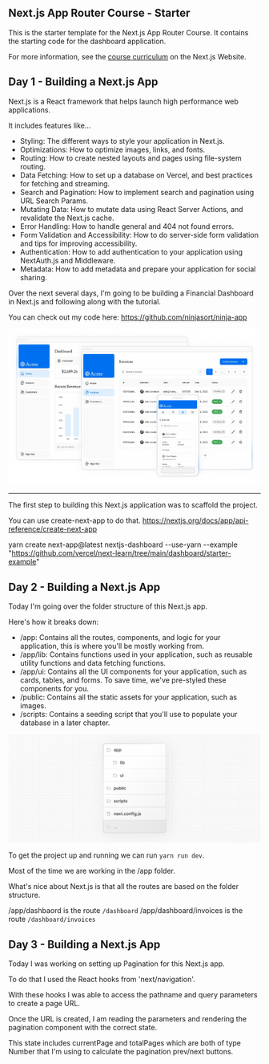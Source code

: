 ## Next.js App Router Course - Starter

This is the starter template for the Next.js App Router Course. It contains the starting code for the dashboard application.

For more information, see the [course curriculum](https://nextjs.org/learn) on the Next.js Website.

## Day 1 - Building a Next.js App

Next.js is a React framework that helps launch high performance web applications.

It includes features like...

- Styling: The different ways to style your application in Next.js.
- Optimizations: How to optimize images, links, and fonts.
- Routing: How to create nested layouts and pages using file-system routing.
- Data Fetching: How to set up a database on Vercel, and best practices for fetching and streaming.
- Search and Pagination: How to implement search and pagination using URL Search Params.
- Mutating Data: How to mutate data using React Server Actions, and revalidate the Next.js cache.
- Error Handling: How to handle general and 404 not found errors.
- Form Validation and Accessibility: How to do server-side form validation and tips for improving accessibility.
- Authentication: How to add authentication to your application using NextAuth.js and Middleware.
- Metadata: How to add metadata and prepare your application for social sharing.

Over the next several days, I'm going to be building a Financial Dashboard in Next.js and following along with the tutorial.

You can check out my code here:
https://github.com/ninjasort/ninja-app

![Alt text](public/dashboard.png)

---

The first step to building this Next.js application was to scaffold the project.

You can use create-next-app to do that.
https://nextjs.org/docs/app/api-reference/create-next-app

yarn create next-app@latest nextjs-dashboard
--use-yarn
--example "https://github.com/vercel/next-learn/tree/main/dashboard/starter-example"

## Day 2 - Building a Next.js App

Today I'm going over the folder structure of this Next.js app.

Here's how it breaks down:

- /app: Contains all the routes, components, and logic for your application, this is where you'll be mostly working from.
- /app/lib: Contains functions used in your application, such as reusable utility functions and data fetching functions.
- /app/ui: Contains all the UI components for your application, such as cards, tables, and forms. To save time, we've pre-styled these components for you.
- /public: Contains all the static assets for your application, such as images.
- /scripts: Contains a seeding script that you'll use to populate your database in a later chapter.

![Alt text](public/folder-structure.png)

To get the project up and running we can run `yarn run dev`.

Most of the time we are working in the /app folder.

What's nice about Next.js is that all the routes are based on the folder structure.

/app/dashbaord is the route `/dashboard`
/app/dashboard/invoices is the route `/dashboard/invoices`

## Day 3 - Building a Next.js App

Today I was working on setting up Pagination for this Next.js app.

To do that I used the React hooks from 'next/navigation'.

With these hooks I was able to access the pathname and query parameters to create a page URL.

Once the URL is created, I am reading the parameters and rendering the pagination component with the correct state.

This state includes currentPage and totalPages which are both of type Number that I'm using to calculate the pagination prev/next buttons.

